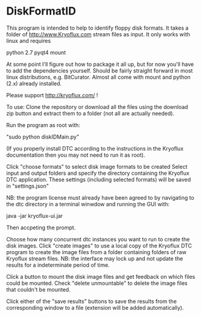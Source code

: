 # DiskFormatID

This program is intended to help to identify floppy disk formats.  It takes a folder of http://www.Kryoflux.com stream files as input. It only works with linux and requires

python 2.7
pyqt4
mount

At some point I'll figure out how to package it all up, but for now you'll have to add the dependencies yourself. Should be fairly straight forward in most linux distributions, e.g. BitCurator. Almost all come with mount and python (2.x) already installed. 


Please support http://kryoflux.com/ !

To use:
Clone the repository or download all the files using the download zip button and extract them to a folder (not all are actually needed).

Run the program as root with:

"sudo python diskIDMain.py"

(If you properly install DTC according to the instructions in the Kryoflux documentation then you may not need to run it as root).

Click "choose formats" to select disk image formats to be created
Select input and output folders and specify the directory containing the Kryoflux DTC application. These settings (including selected formats) will be saved in "settings.json" 

NB: the program license must already have been agreed to by navigating to the dtc directory in a terminal winwdow and running the GUI with:

java -jar kryoflux-ui.jar

Then accpeting the prompt.

Choose how many concurrent dtc instances you want to run to create the disk images.
Click "create images" to use a local copy of the Kryoflux DTC program to create the image files from a folder containing folders of raw Kryoflux stream files. NB: the interface may lock up and not update the results for a indeterminate period of time. 

Click a button to mount the disk image files and get feedback on which files could be mounted. Check "delete unmountable" to delete the image files that couldn't be mounted. 

Click either of the "save results" buttons to save the results from the corresponding window to a file (extension will be added automatically). 

